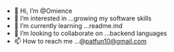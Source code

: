 - 👋 Hi, I’m @Omience
- 👀 I’m interested in ...growing my software skills
- 🌱 I’m currently learning ...readme.md
- 💞️ I’m looking to collaborate on ...backend languages
- 📫 How to reach me ...@patfun10@gmail.com

<!---
Omience/Omience is a ✨ special ✨ repository because its `README.md` (this file) appears on your GitHub profile.
You can click the Preview link to take a look at your changes.
--->
